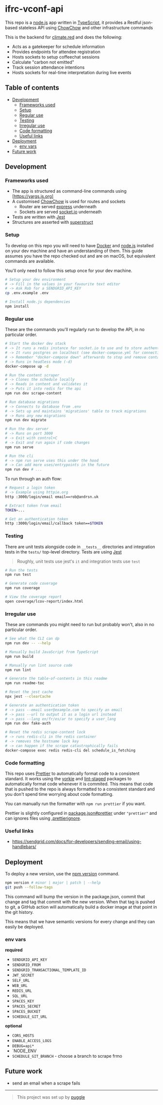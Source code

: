 # ifrc-vconf-api

This repo is a [node.js](https://nodejs.org/en/) app
written in [TypeScript](https://www.typescriptlang.org),
it provides a Restful json-based stateless API using [ChowChow](https://github.com/robb-j/chowchow/)
and other infrastructure commands

This is the backend for [climate.red](https://climate.red) and does the following:

- Acts as a gatekeeper for schedule information
- Provides endpoints for attendee registration
- Hosts sockets to setup coffeechat sessions
- Calculate "carbon not emitted"
- Track session attendance intentions
- Hosts sockets for real-time interpretation during live events

<!-- toc-head -->

## Table of contents

- [Development](#development)
  - [Frameworks used](#frameworks-used)
  - [Setup](#setup)
  - [Regular use](#regular-use)
  - [Testing](#testing)
  - [Irregular use](#irregular-use)
  - [Code formatting](#code-formatting)
  - [Useful links](#useful-links)
- [Deployment](#deployment)
  - [env vars](#env-vars)
- [Future work](#future-work)

<!-- toc-tail -->

## Development

### Frameworks used

- The app is structured as command-line commands using [https://yargs.js.org]
- A customised [ChowChow](https://github.com/robb-j/chowchow/) is used for routes and sockets
  - Router are served [express](https://expressjs.com) underneath
  - Sockets are served [socket.io](https://socket.io) underneath
- Tests are written with [Jest](https://jestjs.io)
- Structures are asserted with [superstruct](https://github.com/ianstormtaylor/superstruct#readme)

### Setup

To develop on this repo you will need to have [Docker](https://www.docker.com/) and
[node.js](https://nodejs.org) installed on your dev machine and have an understanding of them.
This guide assumes you have the repo checked out and are on macOS, but equivalent commands are available.

You'll only need to follow this setup once for your dev machine.

```bash
# Setup your dev environment
# -> Fill in the values in your favourite text editor
# -> Ask Rob for a SENDGRID_API_KEY
cp .env.example .env

# Install node.js dependencies
npm install
```

### Regular use

These are the commands you'll regularly run to develop the API, in no particular order.

```bash
# Start the docker dev stack
# -> It runs a redis instance for socket.io to use and to store authentications
# -> It runs postgres on localhost (see docker-compose.yml for connection details)
# -> Remember "docker-compose down" afterwards to stop and remove containers
# -> Runs in headless mode (-d)
docker-compose up -d

# Run the content scraper
# -> Clones the schedule locally
# -> Reads in content and validates it
# -> Puts it into redis for the api
npm run dev scrape-content

# Run database migrations
# -> Connects to database from .env
# -> Sets up and maintains 'migrations' table to track migrations
# -> Runs any new migrations
npm run dev migrate

# Run the dev server
# -> Runs on port 3000
# -> Exit with control+C
# -> Exit and run again if code changes
npm run serve

# Run the cli
# -> npm run serve uses this under the hood
# -> Can add more uses/entrypoints in the future
npm run dev # ...
```

To run through an auth flow:

```bash
# Request a login token
# -> Example using httpie.org
http :3000/login/email email==rob@andrsn.uk

# Extract token from email
TOKEN=...

# Get an authentication token
http :3000/login/email/callback token==$TOKEN
```

### Testing

There are unit tests alongside code in `__tests__` directories
and integration tests in the `tests/` top-level directory.
Tests are using [Jest](https://jestjs.io/)

> Roughly, unit tests use jest's `it` and integration tests use `test`

```bash
# Run the tests
npm run test

# Generate code coverage
npm run coverage

# View the coverage report
open coverage/lcov-report/index.html
```

### Irregular use

These are commands you might need to run but probably won't, also in no particular order.

```bash
# See what the CLI can dp
npm run dev -- --help

# Manually build JavaScript from TypeScript
npm run build

# Manually run lint source code
npm run lint

# Generate the table-of-contents in this readme
npm run readme-toc

# Reset the jest cache
npx jest --clearCache

# Generate an authentication token
# -> pass --email user@example.com to specify an email
# -> pass --url to output it as a login url instead
# -> pass --lang en/fr/es/ar to specify a user_lang
npm run dev fake-auth

# Reset the redis scrape-content lock
# -> runs redis-cli in the redis container
# -> removes the hostname lock key
# -> can happen if the scrape catastrophically fails
docker-compose exec redis redis-cli del schedule_is_fetching
```

### Code formatting

This repo uses [Prettier](https://prettier.io/) to automatically format code to a consistent standard.
It works using the [yorkie](https://www.npmjs.com/package/yorkie)
and [lint-staged](https://www.npmjs.com/package/lint-staged) packages to
automatically format code whenever it is commited.
This means that code that is pushed to the repo is always formatted to a consistent standard
and you don't spend time worrying about code formatting.

You can manually run the formatter with `npm run prettier` if you want.

Prettier is slightly configured in [package.json#prettier](/package.json) under `"prettier"`
and can ignores files using [.prettierignore](/.prettierignore).

### Useful links

- https://sendgrid.com/docs/for-developers/sending-email/using-handlebars/

## Deployment

To deploy a new version, use the [npm version](https://docs.npmjs.com/cli/version) command.

```bash
npm version # minor | major | patch | --help
git push --follow-tags
```

This command will bump the version in the package.json, commit that change
and tag that commit with the new version.
When that tag is pushed to git, a GitHub action will automatically
build a docker image at that point in the git history.

This means that we have semantic versions for every change
and they can easily be deployed.

### env vars

**required**

- `SENDGRID_API_KEY`
- `SENDGRID_FROM`
- `SENDGRID_TRANSACTIONAL_TEMPLATE_ID`
- `JWT_SECRET`
- `SELF_URL`
- `WEB_URL`
- `REDIS_URL`
- `SQL_URL`
- `SPACES_KEY`
- `SPACES_SECRET`
- `SPACES_BUCKET`
- `SCHEDULE_GIT_URL`

**optional**

- `CORS_HOSTS`
- `ENABLE_ACCESS_LOGS`
- `DEBUG=api*`
- `NODE_ENV
- `SCHEDULE_GIT_BRANCH` - choose a branch to scrape frmo

## Future work

- send an email when a scrape fails

---

> This project was set up by [puggle](https://npm.im/puggle)
